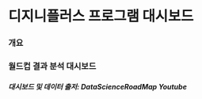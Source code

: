 #  디지니플러스 프로그램 대시보드

### 개요




### 월드컵 결과 분석 대시보드

##### 대시보드 및 데이터 출저: DataScienceRoadMap Youtube
